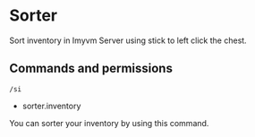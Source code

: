 # Sorter

Sort inventory in Imyvm Server using stick to left click the chest.

## Commands and permissions
    /si
* sorter.inventory

You can sorter your inventory by using this command.
